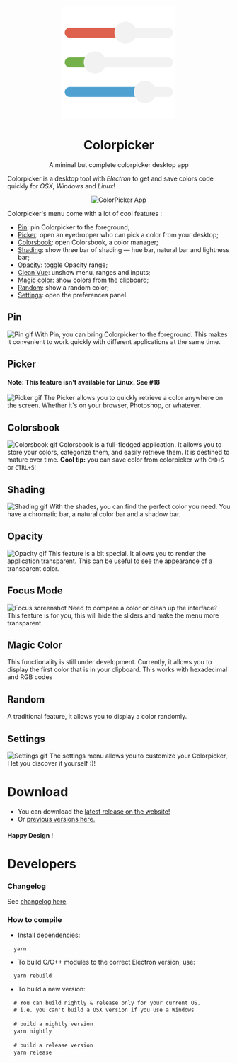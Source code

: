 <p align="center">
  <a href="https://crea-th.at/p/colorpicker">
    <img src="build/icon.png" width="256" height="256" alt="ColorPicker icon" />
  </a>
  <h1 align="center">Colorpicker</h1>
  <p align="center">A mininal but complete colorpicker desktop app</p>
</p>

Colorpicker is a desktop tool with *Electron* to get and save colors code quickly for *OSX*, *Windows* and *Linux*!

<p align="center">
  <img src="https://github.com/Toinane/colorpicker-website/blob/master/gifs/colorpicker.gif?raw=true"  alt="ColorPicker App" />
</p>

Colorpicker's menu come with a lot of cool features :

- [Pin](#pin): pin Colorpicker to the foreground;
- [Picker](#picker): open an eyedropper who can pick a color from your desktop;
- [Colorsbook](#colorsbook): open Colorsbook, a color manager;
- [Shading](#shading): show three bar of shading — hue bar, natural bar and lightness bar;
- [Opacity](#opacity): toggle Opacity range;
- [Clean Vue](#clean-vue): unshow menu, ranges and inputs;
- [Magic color](#magic-color): show colors from the clipboard;
- [Random](#random): show a random color;
- [Settings](#settings): open the preferences panel.

## Pin
![Pin gif](https://github.com/Toinane/colorpicker-website/blob/master/gifs/pin.gif?raw=true)
With Pin, you can bring Colorpicker to the foreground. This makes it convenient to work quickly with different applications at the same time.

## Picker
#### Note: This feature isn't available for Linux. See #18
![Picker gif](https://github.com/Toinane/colorpicker-website/blob/master/gifs/picker.gif?raw=true)
The Picker allows you to quickly retrieve a color anywhere on the screen. Whether it's on your browser, Photoshop, or whatever.

## Colorsbook
![Colorsbook gif](https://github.com/Toinane/colorpicker-website/blob/master/gifs/colorsbook.gif?raw=true)
Colorsbook is a full-fledged application. It allows you to store your colors, categorize them, and easily retrieve them. It is destined to mature over time.
**Cool tip:** you can save color from colorpicker with ```CMD+S``` or ```CTRL+S```! 

## Shading
![Shading gif](https://github.com/Toinane/colorpicker-website/blob/master/gifs/shades.gif?raw=true)
With the shades, you can find the perfect color you need. You have a chromatic bar, a natural color bar and a shadow bar.

## Opacity
![Opacity gif](https://github.com/Toinane/colorpicker-website/blob/master/gifs/opacity.gif?raw=true)
This feature is a bit special. It allows you to render the application transparent. This can be useful to see the appearance of a transparent color.

## Focus Mode
![Focus screenshot](https://github.com/Toinane/colorpicker-website/blob/master/gifs/focus.png?raw=true)
Need to compare a color or clean up the interface? This feature is for you, this will hide the sliders and make the menu more transparent.

## Magic Color
This functionality is still under development. Currently, it allows you to display the first color that is in your clipboard. This works with hexadecimal and RGB codes

## Random
A traditional feature, it allows you to display a color randomly.

## Settings
![Settings gif](https://github.com/Toinane/colorpicker-website/blob/master/gifs/settings.gif?raw=true)
The settings menu allows you to customize your Colorpicker, I let you discover it yourself :)!

# Download
- You can download the [latest release on the website!](https://colorpicker.crea-th.at)
- Or [previous versions here.](https://github.com/Toinane/colorpicker/releases)

#### **Happy Design !**

# Developers

### Changelog
See [changelog here](changelog.md).

### How to compile
- Install dependencies:
```shell
  yarn
```

- To build C/C++ modules to the correct Electron version, use:
```shell
  yarn rebuild
```

- To build a new version:
```shell
  # You can build nightly & release only for your current OS.
  # i.e. you can't build a OSX version if you use a Windows  

  # build a nightly version
  yarn nightly

  # build a release version
  yarn release
```
